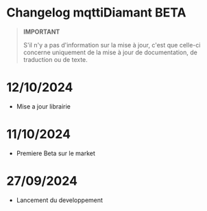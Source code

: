 # Changelog mqttiDiamant BETA

>**IMPORTANT**
>
>S'il n'y a pas d'information sur la mise à jour, c'est que celle-ci concerne uniquement de la mise à jour de documentation, de traduction ou de texte.

# 12/10/2024
- Mise a jour librairie

# 11/10/2024
- Premiere Beta sur le market

# 27/09/2024
- Lancement du developpement